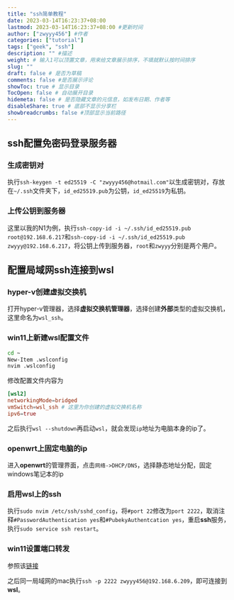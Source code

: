 ```yaml
---
title: "ssh简单教程"
date: 2023-03-14T16:23:37+08:00
lastmod: 2023-03-14T16:23:37+08:00 #更新时间
author: ["zwyyy456"] #作者
categories: ["tutorial"]
tags: ["geek", "ssh"]
description: "" #描述
weight: # 输入1可以顶置文章，用来给文章展示排序，不填就默认按时间排序
slug: ""
draft: false # 是否为草稿
comments: false #是否展示评论
showToc: true # 显示目录
TocOpen: false # 自动展开目录
hidemeta: false # 是否隐藏文章的元信息，如发布日期、作者等
disableShare: true # 底部不显示分享栏
showbreadcrumbs: false #顶部显示当前路径
---
```

## ssh配置免密码登录服务器
### 生成密钥对
执行`ssh-keygen -t ed25519 -C "zwyyy456@hotmail.com"`以生成密钥对，存放在`~/.ssh`文件夹下，`id_ed25519.pub`为公钥，`id_ed25519`为私钥。

### 上传公钥到服务器
这里以我的N1为例，执行`ssh-copy-id -i ~/.ssh/id_ed25519.pub root@192.168.6.217`和`ssh-copy-id -i ~/.ssh/id_ed25519.pub zwyyy@192.168.6.217`，将公钥上传到服务器，`root`和`zwyyy`分别是两个用户。

## 配置局域网ssh连接到wsl
### hyper-v创建虚拟交换机
打开hyper-v管理器，选择**虚拟交换机管理器**，选择创建**外部**类型的虚拟交换机，这里命名为`wsl_ssh`。

### win11上新建wsl配置文件
```sh
cd ~
New-Item .wslconfig
nvim .wslconfig
```
修改配置文件内容为
```toml
[wsl2]
networkingMode=bridged
vmSwitch=wsl_ssh # 这里为你创建的虚拟交换机名称
ipv6=true
```
之后执行`wsl --shutdown`再启动`wsl`，就会发现`ip`地址为电脑本身的ip了。

### openwrt上固定电脑的ip
进入**openwrt**的管理界面，点击`网络->DHCP/DNS`，选择静态地址分配，固定windows笔记本的ip

### 启用wsl上的ssh
执行`sudo nvim /etc/ssh/sshd_config`，将`#port 22`修改为`port 2222`，取消注释`#PasswordAuthentication yes`和`#PubekyAuthentcation yes`，重启**ssh**服务，执行`sudo service ssh restart`。

### win11设置端口转发
参照该[链接](https://blog.csdn.net/lcuwb/article/details/82885920)

之后同一局域网的mac执行`ssh -p 2222 zwyyy456@192.168.6.209`，即可连接到**wsl**。
